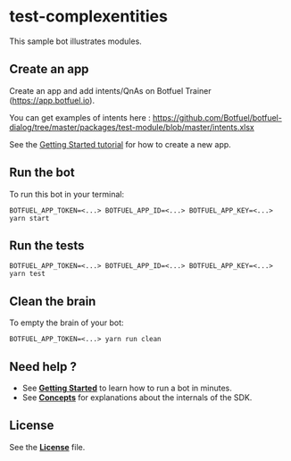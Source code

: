 # test-complexentities

This sample bot illustrates modules.


## Create an app

Create an app and add intents/QnAs on Botfuel Trainer (https://app.botfuel.io).

You can get examples of intents here : https://github.com/Botfuel/botfuel-dialog/tree/master/packages/test-module/blob/master/intents.xlsx

See the [Getting Started tutorial](https://docs.botfuel.io/platform/tutorials/getting-started) for how to create a new app.

## Run the bot

To run this bot in your terminal:

```shell
BOTFUEL_APP_TOKEN=<...> BOTFUEL_APP_ID=<...> BOTFUEL_APP_KEY=<...> yarn start
```

## Run the tests

```shell
BOTFUEL_APP_TOKEN=<...> BOTFUEL_APP_ID=<...> BOTFUEL_APP_KEY=<...> yarn test
```

## Clean the brain

To empty the brain of your bot:

```shell
BOTFUEL_APP_TOKEN=<...> yarn run clean
```

## Need help ?

* See [**Getting Started**](https://docs.botfuel.io/platform/tutorials/getting-started) to learn how to run a bot in minutes.
* See [**Concepts**](https://docs.botfuel.io/platform/concepts) for explanations about the internals of the SDK.

## License

See the [**License**](LICENSE.md) file.
